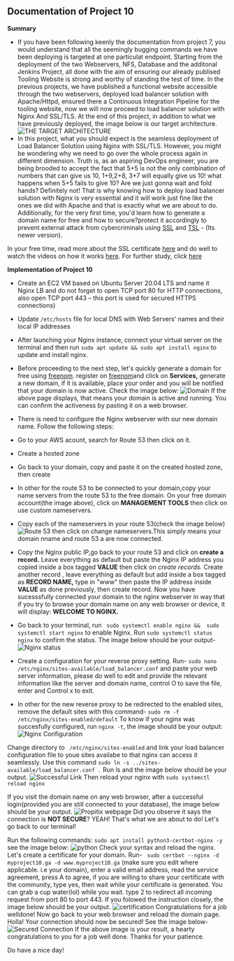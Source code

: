 ## Documentation of Project 10

**Summary**

- If you have been following keenly the documentation from project 7, you would understand that all the seemingly bugging commands we have been deploying is targeted at one particulat endpoint. Starting from the deployment of the two Webservers, NFS, Database and the additonal Jenkins Project, all done with the aim of ensuring our already publised Tooling Website is strong and worthy of standing the test of time. In the previous projects, we have published a functional website accessible through the two webservers, deployed load balancer solution with Apache/Httpd, ensured there a Continuous Integration Pipeline for the tooling website, now we will now proceed to load balancer solution with Nginx And SSL/TLS. At the end of this project, in addition to what we have previously deployed, the image below is our target architecture. ![THE TARGET ARCHITECTURE](https://github.com/Lordchancellorr/project-10/blob/main/Images/Final%20Architecture.PNG)
- In this project, what you should expect is the seamless deployment of Load Balancer Solution using Nginx with SSL/TLS. However, you might be wondering why we need to go over the whole process again in different dimension. Truth is, as an aspiring  DevOps engineer, you are being brooded to accept the fact that 5+5 is not the only combination of numbers that can give us 10, 1+9,2+8, 3+7 will equally give us 10! what happens when 5+5 fails to give 10? Are we just gonna wait and fold hands? Definitely not! That is why knowing how to deploy load balancer solution with Nginx is very essential and it will work just fine like the ones we did with Apache and that is exactly what we are about to do. Additionally, for the very first time, you'd learn how to generate a domain name for free and how to secure?protect it accordingly to prevent external attack from cybercriminals using [SSL](https://en.wikipedia.org/wiki/Secure_Sockets_Layer) and [TSL](https://en.wikipedia.org/wiki/Secure_Sockets_Layer) - (Its newer version).  

In your free time, read more about the SSL certificate [here](https://blog.hubspot.com/marketing/what-is-ssl) and do well to watch the videos on how it works [here](https://youtu.be/T4Df5_cojAs). For further study, click [here](https://youtu.be/SJJmoDZ3il8)

**Implementation of Project 10**

- Create an EC2 VM based on Ubuntu Server 20.04 LTS and name it Nginx LB and do not forget to open TCP port 80 for HTTP connections, also open TCP port 443 – this port is used for secured HTTPS connections)
- Update `/etc/hosts` file for local DNS with Web Servers’ names and their local IP addresses
- After launching your Nginx instance, connect your virtual server on the terminal and then run `sudo apt update && sudo apt install nginx` to update and install nginx.
- Before proceeding to the next step, let's quickly generate a domain for free using [freenom](https://my.freenom.com/clientarea.php). register on  [freenom](https://my.freenom.com/clientarea.php)and click on **Services,** generate a new domain, if it is available, place your order and you will be notified that your domain is now active. Check the image below: ![Domain](https://github.com/Lordchancellorr/project-10/blob/main/Images/My%20domain.PNG) If the above page displays, that means your domain is active and running. You can confirm the activeness by pasting it on a web browser.
- There is need to configure the Nginx webserver with our new domain name. Follow the following steps:
- Go to your AWS acount, search for Route 53 then click on it.
- Create a hosted zone
- Go back to your domain, copy and paste it on the created hosted zone, then create
- In other for the route 53 to be connected to your domain,copy your name servers from the route 53 to the free domain. On your free domain account(the image above), click on **MANAGEMENT TOOLS** then click on use custom nameservers. 
- Copy each of the nameservers in your route 53(check the image below) ![Route 53](https://github.com/Lordchancellorr/project-10/blob/main/Images/Route%2053%20hosted%20zone.PNG) then click on change nameservers.This simply means your domain nname and route 53 a are now connected.
- Copy the Nginx public IP,go back to your route 53 and click on **create a record.** Leave everything as default but paste the Nginx IP address you copied inside a box tagged **VALUE** then click on *create records.* Create another record 
, leave everything as default but add inside a box tagged as **RECORD NAME,** type in "www" then paste the IP address inside **VALUE** as done previously, then create record. Now you have sucesssfully connected your domain to the nginx webserver in way that if you try to browse your domain name on any web browser or device, it will display: **WELCOME TO NGINX.**

- Go back to your terminal, run ` sudo systemctl enable nginx &&  sudo systemctl start nginx` to enable Nginx. Run `sudo systemctl status nginx` to confirm the status. The image below should be your output- ![Nginx status](https://github.com/Lordchancellorr/project-10/blob/main/Images/Nginx%20status.PNG) 

- Create a configuration for your reverse proxy setting. Run- `sudo nano /etc/nginx/sites-available/load_balancer.conf` and paste your web server information, please do well to edit and provide the relevant information like the server and domain name, control O to save the file, enter and Control x to exit.

- In other for the new reverse proxy to be redirected to the enabled sites, remove the default sites with this command- `sudo rm -f /etc/nginx/sites-enabled/default` To know if your nginx was succesfully configured, run `nginx -t`, the image should be your output: ![Nginx Configuration](https://github.com/Lordchancellorr/project-10/blob/main/Images/Successful%20nginx%20configuration.PNG)

Change directory to ` /etc/nginx/sites-enabled` and link your load balancer configuration file to youe sites availabe to that nginx can access it seamlessly. Use this command `sudo ln -s ../sites-available/load_balancer.conf .` Run ls and the image below should be your output. ![Successful Link](https://github.com/Lordchancellorr/project-10/blob/main/Images/linking%20the%20load%20balancer%20conf.PNG)
Then reload your nginx with `sudo systemctl reload nginx`

If you visit the domain name on any web browser, after a successful login(provided you are still connected to your database), the image below should be your output. ![Propitix webpage](https://github.com/Lordchancellorr/project-10/blob/main/Images/propitix%20webpage%20accessed%20with%20domain%20name.PNG)
Did you observe it says the connection is **NOT SECURE**? YEAH! That's what we are about to do! Let's go back to our terminal!

Run the following commands: `sudo apt install python3-certbot-nginx -y` see the image below: ![python](https://github.com/Lordchancellorr/project-10/blob/main/Images/Python%203%20installation.PNG) Check your syntax and reload the nginx. Let's create a certificate for your domain. Run- ` sudo certbot --nginx -d myproject10.ga -d www.myproject10.ga` (make sure you edit where applicable. i.e your domain), enter a valid email address, read the service agreement, press A to agree, if you are willing to share your certificate with the community, type yes, then wait while your certificate is generated. You can grab a cup water(lol) while you wait. type 2 to redirect all incoming request from port 80 to port 443. If you folowed the instruction closely, the image below should be your output. ![certification](https://github.com/Lordchancellorr/project-10/blob/main/Images/Certification.PNG)
Congratulations for a job welldone! Now go back to your web browser and reload the domain page. Holla! Your connection should now be secured! See the image below- ![Secured Connection](https://github.com/Lordchancellorr/project-10/blob/main/Images/secured%20connection.PNG)
If the above image is your result, a hearty congratulations to you for a job well done. Thanks for your patience.

Do have a nice day!
